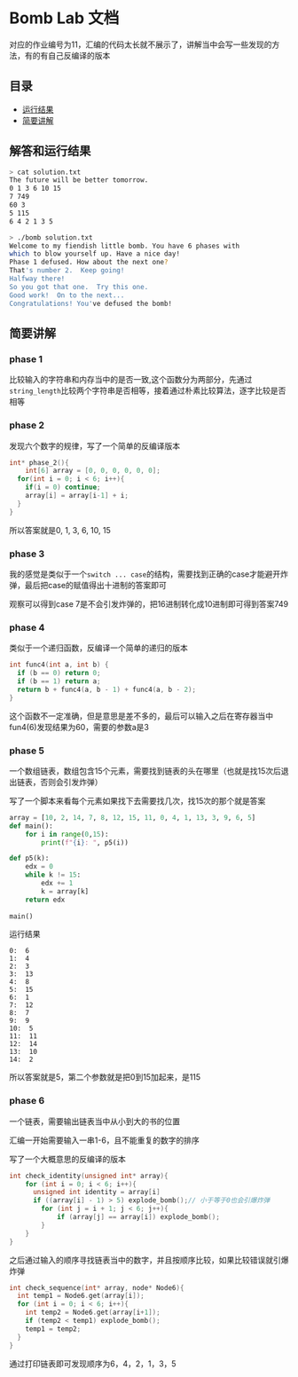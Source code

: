 # Bomb Lab 文档

对应的作业编号为11，汇编的代码太长就不展示了，讲解当中会写一些发现的方法，有的有自己反编译的版本

## 目录

- <a href="res">运行结果</a>
- <a href="process">简要讲解</a>



## <a id="res">解答和运行结果</a>

```sh
> cat solution.txt
The future will be better tomorrow.
0 1 3 6 10 15
7 749
60 3
5 115
6 4 2 1 3 5

> ./bomb solution.txt
Welcome to my fiendish little bomb. You have 6 phases with
which to blow yourself up. Have a nice day!
Phase 1 defused. How about the next one?
That's number 2.  Keep going!
Halfway there!
So you got that one.  Try this one.
Good work!  On to the next...
Congratulations! You've defused the bomb!
```



## <a id="process">简要讲解</a>

### phase 1

比较输入的字符串和内存当中的是否一致,这个函数分为两部分，先通过`string_length`比较两个字符串是否相等，接着通过朴素比较算法，逐字比较是否相等



### phase 2

发现六个数字的规律，写了一个简单的反编译版本

```c
int* phase_2(){
	int[6] array = [0, 0, 0, 0, 0, 0];
  for(int i = 0; i < 6; i++){
    if(i = 0) continue;
    array[i] = array[i-1] + i;
  }
}
```

所以答案就是0, 1, 3, 6, 10, 15



### phase 3

我的感觉是类似于一个`switch ... case`的结构，需要找到正确的case才能避开炸弹，最后把case的赋值得出十进制的答案即可

观察可以得到case 7是不会引发炸弹的，把16进制转化成10进制即可得到答案749



### phase 4

类似于一个递归函数，反编译一个简单的递归的版本

```c
int func4(int a, int b) {
  if (b == 0) return 0;
  if (b == 1) return a;
  return b + func4(a, b - 1) + func4(a, b - 2);
}
```

这个函数不一定准确，但是意思是差不多的，最后可以输入之后在寄存器当中fun4(6)发现结果为60，需要的参数a是3



### phase 5

一个数组链表，数组包含15个元素，需要找到链表的头在哪里（也就是找15次后退出链表，否则会引发炸弹）

写了一个脚本来看每个元素如果找下去需要找几次，找15次的那个就是答案

```py
array = [10, 2, 14, 7, 8, 12, 15, 11, 0, 4, 1, 13, 3, 9, 6, 5]
def main():
    for i in range(0,15):
        print(f"{i}: ", p5(i))

def p5(k):
    edx = 0
    while k != 15:
        edx += 1
        k = array[k]
    return edx
  
main()
```

运行结果

```
0:  6
1:  4
2:  3
3:  13
4:  8
5:  15
6:  1
7:  12
8:  7
9:  9
10:  5
11:  11
12:  14
13:  10
14:  2
```

所以答案就是5，第二个参数就是把0到15加起来，是115



### phase 6

一个链表，需要输出链表当中从小到大的书的位置

汇编一开始需要输入一串1-6，且不能重复的数字的排序

写了一个大概意思的反编译的版本

```c
int check_identity(unsigned int* array){
	for (int i = 0; i < 6; i++){
	  unsigned int identity = array[i]
	  if ((array[i] - 1) > 5) explode_bomb();// 小于等于0也会引爆炸弹
		for (int j = i + 1; j < 6; j++){
			if (array[j] == array[i]) explode_bomb();
		}
	}
}
```

之后通过输入的顺序寻找链表当中的数字，并且按顺序比较，如果比较错误就引爆炸弹

``` c
int check_sequence(int* array, node* Node6){
  int temp1 = Node6.get(array[i]);
  for (int i = 0; i < 6; i++){
    int temp2 = Node6.get(array[i+1]);
    if (temp2 < temp1) explode_bomb();
    temp1 = temp2;
  } 
}
```

通过打印链表即可发现顺序为6，4，2，1，3，5